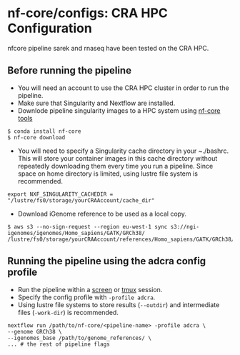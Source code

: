 # nf-core/configs: CRA HPC Configuration

nfcore pipeline sarek and rnaseq have been tested on the CRA HPC.

## Before running the pipeline

- You will need an account to use the CRA HPC cluster in order to run the pipeline.
- Make sure that Singularity and Nextflow are installed.
- Downlode pipeline singularity images to a HPC system using [nf-core tools](https://nf-co.re/tools/#downloading-pipelines-for-offline-use)

```
$ conda install nf-core
$ nf-core download
```

- You will need to specify a Singularity cache directory in your ~./bashrc. This will store your container images in this cache directory without repeatedly downloading them every time you run a pipeline. Since space on home directory is limited, using lustre file system is recommended.

```
export NXF_SINGULARITY_CACHEDIR = "/lustre/fs0/storage/yourCRAAccount/cache_dir"
```

- Download iGenome reference to be used as a local copy.

```
$ aws s3 --no-sign-request --region eu-west-1 sync s3://ngi-igenomes/igenomes/Homo_sapiens/GATK/GRCh38/ /lustre/fs0/storage/yourCRAAccount/references/Homo_sapiens/GATK/GRCh38/
```

## Running the pipeline using the adcra config profile

- Run the pipeline within a [screen](https://linuxize.com/post/how-to-use-linux-screen/) or [tmux](https://linuxize.com/post/getting-started-with-tmux/) session.
- Specify the config profile with `-profile adcra`.
- Using lustre file systems to store results (`--outdir`) and intermediate files (`-work-dir`) is recommended.

```
nextflow run /path/to/nf-core/<pipeline-name> -profile adcra \
--genome GRCh38 \
--igenomes_base /path/to/genome_references/ \
... # the rest of pipeline flags
```
